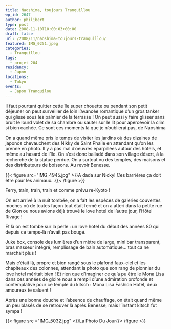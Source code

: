 ```yaml
---
title: Naoshima, toujours Tranquillou
wp_id: 2647
author: philibert
type: post
date: 2008-11-10T10:00:03+00:00
draft: false
url: /2008/11/naoshima-toujours-tranquillou/
featured: IMG_0251.jpeg
categories:
  - Tranquillou
tags:
  - projet 204
residency:
  - Japon
locations:
  - Tokyo
events:
  - Japon Tranquilou
---
```


Il faut pourtant quitter cette île super chouette ou pendant son petit déjeuner on peut surveiller de loin l&rsquo;avancée romantique d&rsquo;un gros tanker qui glisse sous les palmier de la terrasse ! On peut aussi y faire glisser sans bruit le lourd volet de sa chambre ou sauter sur le lit pour apercevoir la clim si bien cachée. Ce sont ces moments là que je n&rsquo;oublierai pas, de Naoshima

On a quand même pris le temps de visiter les jardins où des dizaines de japonos chevauchent des Nikky de Saint Phalle en attendant qu&rsquo;on les prenne en photo. Il y a pas mal d&rsquo;oeuvres éparpillées autour des hôtels, et même au hasard de l&rsquo;île. On s&rsquo;est donc balladé dans son village désert, à la recherche de la statue perdue. On a surtout vu des temples, des maisons et des distributeurs de boissons. Au revoir Benesse.

{{< figure src="IMG_4945.jpg" >}}A dada sur Nicky! Ces barrières ça doit être pour les animaux...{{< /figure >}}

Ferry, train, train, train et comme prévu re-Kyoto !
  
On est arrivé à la nuit tombée, on a fait les espèces de galeries couvertes moches où de toutes façon tout était fermé et on a atteri dans la petite rue de Gion ou nous avions déjà trouvé le love hotel de l&rsquo;autre jour, l&rsquo;Hôtel Rivage !

Et là on est tombé sur la perle : un love hotel du début des années 80 qui depuis ce temps-là n&rsquo;avait pas bougé.
  
Juke box, console des lumières d&rsquo;un mètre de large, mini bar transparent, bras masseur intégré, remplissage de bain automatique&#8230; tout ca ne marchait plus !
  
Mais c&rsquo;était là, propre et bien rangé sous le plafond faux-ciel et les chapiteaux des colonnes, attendant la photo que son rang de pionnier du love hotel méritait bien ! Et rien que d&rsquo;imaginer ce qu&rsquo;a pu être le Mona Lisa dans ces années de gloire nous a rempli d&rsquo;une admiration profonde et contemplative pour ce temple du kitsch : Mona Lisa Fashion Hotel, deux amoureux te saluent !

Après une bonne douche et l&rsquo;absence de chauffage, on était quand même un peu blasés de se retrouver là après Benesse, mais l&rsquo;instant kitsch fut sympa !

{{< figure src ="IMG_5032.jpg" >}}La Photo Du Jour{{< /figure >}}
